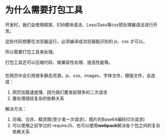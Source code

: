 # 为什么需要打包工具
开发时，我们会使用框架、ES6模块语法、Less/Sass等css预处理器语法进行开发。

这些代码想要在浏览器运行，必须编译成浏览器能识别的 js、css 才可以。

所以需要打包工具来处理。

打包工具还可以压缩代码、做兼容性处理、提高性能等。

### 
在网页中会引用很多静态资源，js、css、images、字体文件、模版文件，会造成：
1. 网页加载速度慢、因为我们要发起很多的二次请求
2. 要处理错综复杂的依赖关系

解决方法：
1. 压缩、合并、精灵图(至少发一次请求)、图片的Base64编码(0次请求)
2. 可以使用之前学过的 requireJS、也可以使用**webpack**解决各个包之间的复杂依赖关系